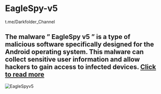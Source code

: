 # EagleSpy-v5
t.me/Darkfolder_Channel

## The malware ” EagleSpy v5 ” is a type of malicious software specifically designed for the Android operating system. This malware can collect sensitive user information and allow hackers to gain access to infected devices. [Click to read more](https://darkfolder.org/eaglespy-v5/)
![EagleSpyv5](https://github.com/user-attachments/assets/311f5a02-d10a-4d2e-89da-2fc591c9ac41)

